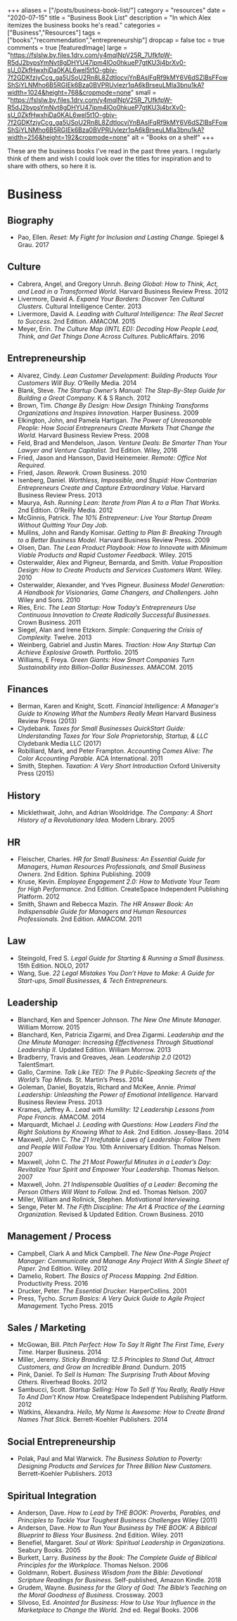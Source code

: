 +++
aliases = ["/posts/business-book-list/"]
category = "resources"
date = "2020-07-15"
title = "Business Book List"
description = "In which Alex itemizes the business books he's read."
categories = ["Business","Resources"]
tags = ["books","recommendation","entrepreneurship"]
dropcap = false
toc = true
comments = true
[featuredImage]
  large = "https://fslslw.by.files.1drv.com/y4mqINpV25R_7UfkfpW-R5dJ2bypsYmNvt8gDHYU47ipm4lOo0hkueP7gtKU3j4brXv0-sU_0ZkfHwxhjDa0KAL6wel5t1O-gbjv-7f2GDKfzjyCcg_ga5USoU2Rn8L8ZdtIocviYnBAslFqRf9kMY6V6dSZlBsFFowShSiYLNMho6B5RGIEk6Bza0BVPRUylezr1qA6kBrseuLMla3bnu1kA?width=1024&height=768&cropmode=none"
  small = "https://fslslw.by.files.1drv.com/y4mqINpV25R_7UfkfpW-R5dJ2bypsYmNvt8gDHYU47ipm4lOo0hkueP7gtKU3j4brXv0-sU_0ZkfHwxhjDa0KAL6wel5t1O-gbjv-7f2GDKfzjyCcg_ga5USoU2Rn8L8ZdtIocviYnBAslFqRf9kMY6V6dSZlBsFFowShSiYLNMho6B5RGIEk6Bza0BVPRUylezr1qA6kBrseuLMla3bnu1kA?width=256&height=192&cropmode=none"
  alt   = "Books on a shelf"
+++

These are the business books I've read in the past three years. I regularly think of them and wish I could look over the titles for inspiration and to share with others, so here it is.

# Business

## Biography
- Pao, Ellen. _Reset: My Fight for Inclusion and Lasting Change._ Spiegel & Grau. 2017

## Culture
- Cabrera, Angel, and Gregory Unruh. _Being Global: How to Think, Act, and Lead in a Transformed World._ Harvard Business Review Press. 2012
- Livermore, David A. _Expand Your Borders: Discover Ten Cultural Clusters._ Cultural Intelligence Center. 2013
- Livermore, David A. _Leading with Cultural Intelligence: The Real Secret to Success._ 2nd Edition. AMACOM. 2015
- Meyer, Erin. _The Culture Map (INTL ED): Decoding How People Lead, Think, and Get Things Done Across Cultures._ PublicAffairs. 2016

## Entrepreneurship
- Alvarez, Cindy. _Lean Customer Development: Building Products Your Customers Will Buy._ O’Reilly Media. 2014
- Blank, Steve. _The Startup Owner’s Manual: The Step-By-Step Guide for Building a Great Company._ K & S Ranch. 2012
- Brown, Tim. _Change By Design: How Design Thinking Transforms Organizations and Inspires Innovation._ Harper Business. 2009
- Elkington, John, and Pamela Hartigan. _The Power of Unreasonable People: How Social Entrepreneurs Create Markets That Change the World._ Harvard Business Review Press. 2008
- Feld, Brad and Mendelson, Jason. _Venture Deals: Be Smarter Than Your Lawyer and Venture Capitalist._ 3rd Edition. Wiley, 2016
- Fried, Jason and Hansson, David Heinemeier. _Remote: Office Not Required._
- Fried, Jason. _Rework._ Crown Business. 2010
- Isenberg, Daniel. _Worthless, Impossible, and Stupid: How Contrarian Entrepreneurs Create and Capture Extraordinary Value._ Harvard Business Review Press. 2013
- Maurya, Ash. _Running Lean: Iterate from Plan A to a Plan That Works._ 2nd Edition. O’Reilly Media. 2012
- McGinnis, Patrick. _The 10% Entrepreneur: Live Your Startup Dream Without Quitting Your Day Job._
- Mullins, John and Randy Komisar. _Getting to Plan B: Breaking Through to a Better Business Model._ Harvard Business Review Press. 2009
- Olsen, Dan. _The Lean Product Playbook: How to Innovate with Minimum Viable Products and Rapid Customer Feedback._ Wiley. 2015
- Osterwalder, Alex and Pigneur, Bernarda, and Smith. _Value Proposition Design: How to Create Products and Services Customers Want._ Wiley. 2010
- Osterwalder, Alexander, and Yves Pigneur. _Business Model Generation: A Handbook for Visionaries, Game Changers, and Challengers._ John Wiley and Sons. 2010
- Ries, Eric. _The Lean Startup: How Today’s Entrepreneurs Use Continuous Innovation to Create Radically Successful Businesses._ Crown Business. 2011
- Siegel, Alan and Irene Etzkorn. _Simple: Conquering the Crisis of Complexity._ Twelve. 2013
- Weinberg, Gabriel and Justin Mares. _Traction: How Any Startup Can Achieve Explosive Growth._ Portfolio. 2015
- Williams, E Freya. _Green Giants: How Smart Companies Turn Sustainability into Billion-Dollar Businesses._ AMACOM. 2015

## Finances
- Berman, Karen and Knight, Scott. _Financial Intelligence: A Manager's Guide to Knowing What the Numbers Really Mean_ Harvard Business Review Press (2013)
- Clydebank. _Taxes for Small Businesses QuickStart Guide: Understanding Taxes for Your Sole Proprietorship, Startup, & LLC_ Clydebank Media LLC (2017)
- Robilliard, Mark, and Peter Frampton. _Accounting Comes Alive: The Color Accounting Parable._ ACA International. 2011
- Smith, Stephen. _Taxation: A Very Short Introduction_ Oxford University Press (2015)

## History
- Micklethwait, John, and Adrian Wooldridge. _The Company: A Short History of a Revolutionary Idea._ Modern Library. 2005

## HR
- Fleischer, Charles. _HR for Small Business: An Essential Guide for Managers, Human Resources Professionals, and Small Business Owners._ 2nd Edition. Sphinx Publishing. 2009
- Kruse, Kevin. _Employee Engagement 2.0: How to Motivate Your Team for High Performance._ 2nd Edition. CreateSpace Independent Publishing Platform. 2012
- Smith, Shawn and Rebecca Mazin. _The HR Answer Book: An Indispensable Guide for Managers and Human Resources Professionals._ 2nd Edition. AMACOM. 2011

## Law
- Steingold, Fred S. _Legal Guide for Starting & Running a Small Business._ 15th Edition. NOLO, 2017
- Wang, Sue. _22 Legal Mistakes You Don’t Have to Make: A Guide for Start-ups, Small Businesses, & Tech Entrepreneurs._

## Leadership
- Blanchard, Ken and Spencer Johnson. _The New One Minute Manager._ William Morrow. 2015
- Blanchard, Ken, Patricia Zigarmi, and Drea Zigarmi. _Leadership and the One Minute Manager: Increasing Effectiveness Through Situational Leadership II._ Updated Edition. William Morrow. 2013
- Bradberry, Travis and Greaves, Jean. _Leadership 2.0_ (2012) TalentSmart.
- Gallo, Carmine. _Talk Like TED: The 9 Public-Speaking Secrets of the World’s Top Minds._ St. Martin’s Press. 2014
- Goleman, Daniel, Boyatzis, Richard and McKee, Annie. _Primal Leadership: Unleashing the Power of Emotional Intelligence._ Harvard Business Review Press. 2013
- Krames, Jeffrey A.. _Lead with Humility: 12 Leadership Lessons from Pope Francis._ AMACOM. 2014
- Marquardt, Michael J. _Leading with Questions: How Leaders Find the Right Solutions by Knowing What to Ask._ 2nd Edition. Jossey-Bass. 2014
- Maxwell, John C. _The 21 Irrefutable Laws of Leadership: Follow Them and People Will Follow You._ 10th Anniversary Edition. Thomas Nelson. 2007
- Maxwell, John C. _The 21 Most Powerful Minutes in a Leader’s Day: Revitalize Your Spirit and Empower Your Leadership._ Thomas Nelson. 2007
- Maxwell, John. _21 Indispensable Qualities of a Leader: Becoming the Person Others Will Want to Follow._ 2nd ed. Thomas Nelson. 2007
- Miller, William and Rollnick, Stephen. _Motivational Interviewing._
- Senge, Peter M. _The Fifth Discipline: The Art & Practice of the Learning Organization._ Revised & Updated Edition. Crown Business. 2010

## Management / Process
- Campbell, Clark A and Mick Campbell. _The New One-Page Project Manager: Communicate and Manage Any Project With A Single Sheet of Paper._ 2nd Edition. Wiley. 2012
- Damelio, Robert. _The Basics of Process Mapping. 2nd Edition._ Productivity Press. 2016
- Drucker, Peter. _The Essential Drucker._ HarperCollins. 2001
- Press, Tycho. _Scrum Basics: A Very Quick Guide to Agile Project Management._ Tycho Press. 2015

## Sales / Marketing
- McGowan, Bill. _Pitch Perfect: How To Say It Right The First Time, Every Time._ Harper Business. 2014
- Miller, Jeremy. _Sticky Branding: 12.5 Principles to Stand Out, Attract Customers, and Grow an Incredible Brand._ Dundurn. 2015
- Pink, Daniel. _To Sell Is Human: The Surprising Truth About Moving Others._ Riverhead Books. 2012
- Sambucci, Scott. _Startup Selling: How To Sell If You Really, Really Have To And Don’t Know How._ CreateSpace Independent Publishing Platform. 2012
- Watkins, Alexandra. _Hello, My Name Is Awesome: How to Create Brand Names That Stick._ Berrett-Koehler Publishers. 2014

## Social Entrepreneurship
- Polak, Paul and Mal Warwick. _The Business Solution to Poverty: Designing Products and Services for Three Billion New Customers._ Berrett-Koehler Publishers. 2013

## Spiritual Integration
- Anderson, Dave. _How to Lead by THE BOOK: Proverbs, Parables, and Principles to Tackle Your Toughest Business Challenges_ Wiley (2011)
- Anderson, Dave. _How to Run Your Business by THE BOOK: A Biblical Blueprint to Bless Your Business._ 2nd Edition. Wiley. 2011
- Benefiel, Margaret. _Soul at Work: Spiritual Leadership in Organizations._ Seabury Books. 2005
- Burkett, Larry. _Business by the Book: The Complete Guide of Biblical Principles for the Workplace._ Thomas Nelson. 2006
- Goldmann, Robert. _Business Wisdom from the Bible: Devotional Scripture Readings for Business._ Self-published, Amazon Kindle. 2018
- Grudem, Wayne. _Business for the Glory of God: The Bible’s Teaching on the Moral Goodness of Business._ Crossway. 2003
- Silvoso, Ed. _Anointed for Business: How to Use Your Influence in the Marketplace to Change the World._ 2nd ed. Regal Books. 2006

